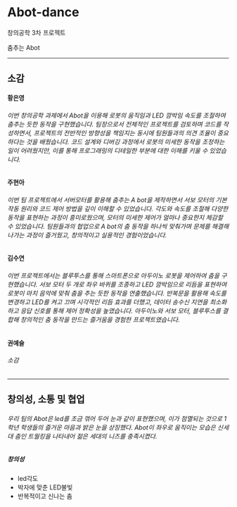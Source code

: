 # Abot-dance
창의공학 3차 프로젝트 

춤추는 Abot

* * *   

      
## 소감
#### 황은영
###### 이번 창의공학 과제에서 Abot을 이용해 로봇의 움직임과 LED 깜박임 속도를 조절하여 춤추는 듯한 동작을 구현했습니다. 팀장으로서 전체적인 프로젝트를 검토하며 코드를 작성하면서, 프로젝트의 전반적인 방향성을 책임지는 동시에 팀원들과의 의견 조율이 중요하다는 것을 배웠습니다. 코드 설계와 디버깅 과정에서 로봇의 미세한 동작을 조정하는 일이 어려웠지만, 이를 통해 프로그래밍의 디테일한 부분에 대한 이해를 키울 수 있었습니다.

#### 주현아
###### 이번 팀 프로젝트에서 서버모터를 활용해 춤추는 A bot을 제작하면서 서보 모터의 기본 작동 원리와 코드 제어 방법을 깊이 이해할 수 있었습니다. 각도와 속도를 조절해 다양한 동작을 표현하는 과정이 흥미로웠으며, 모터의 미세한 제어가 얼마나 중요한지 체감할 수 있었습니다. 팀원들과의 협업으로 A bot의 춤 동작을 하나씩 맞춰가며 문제를 해결해 나가는 과정이 즐거웠고, 창의적이고 실용적인 경험이었습니다.

#### 김수연
###### 이번 프로젝트에서는 블루투스를 통해 스마트폰으로 아두이노 로봇을 제어하여 춤을 구현했습니다. 서보 모터 두 개로 좌우 바퀴를 조종하고 LED 깜박임으로 리듬을 표현하여 로봇이 마치 음악에 맞춰 춤을 추는 듯한 동작을 연출했습니다. 반복문을 활용해 속도를 변경하고 LED를 켜고 끄며 시각적인 리듬 효과를 더했고, 데이터 송수신 지연을 최소화하고 응답 신호를 통해 제어 정확성을 높였습니다. 아두이노와 서보 모터, 블루투스를 결합해 창의적인 춤 동작을 만드는 즐거움을 경험한 프로젝트였습니다.

#### 권예슬
###### 소감


* * *
## 창의성, 소통 및 협업
###### 우리 팀의 Abot은 led를 조금 꺾어 두어 눈과 같이 표현했으며, 이가 점멸되는 것으로 1학년 학생들의 즐거운 마음과 밝은 눈을 상징했다. Abot이 좌우로 움직이는 모습은 신세대 춤인 트월킹을 나타내어 젊은 세대의 니즈를 충족시켰다.      
##### 창의성
- led각도
- 박자에 맞춘 LED불빛
- 반복적이고 신나는 춤
